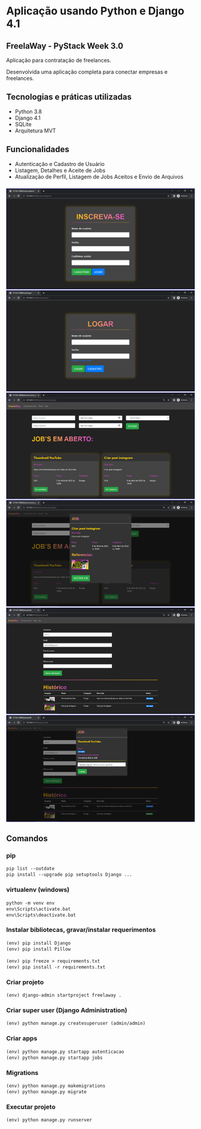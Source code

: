 # Aplicação usando Python e Django 4.1

## FreelaWay - PyStack Week 3.0

Aplicação para contratação de freelances.

Desenvolvida uma aplicação completa para conectar empresas e freelances.

## Tecnologias e práticas utilizadas
- Python 3.8
- Django 4.1
- SQLite
- Arquitetura MVT

## Funcionalidades
- Autenticação e Cadastro de Usuário
- Listagem, Detalhes e Aceite de Jobs
- Atualização de Perfil, Listagem de Jobs Aceitos e Envio de Arquivos

###

![alt text](https://raw.githubusercontent.com/samuel-oldra/FreelaWay/main/README_IMGS/inscreva-se.png)
![alt text](https://raw.githubusercontent.com/samuel-oldra/FreelaWay/main/README_IMGS/logar.png)
![alt text](https://raw.githubusercontent.com/samuel-oldra/FreelaWay/main/README_IMGS/encontrar_jobs.png)
![alt text](https://raw.githubusercontent.com/samuel-oldra/FreelaWay/main/README_IMGS/encontrar_jobs-detalhes.png)
![alt text](https://raw.githubusercontent.com/samuel-oldra/FreelaWay/main/README_IMGS/perfil.png)
![alt text](https://raw.githubusercontent.com/samuel-oldra/FreelaWay/main/README_IMGS/perfil-detalhes_envio.png)

## Comandos

### pip
```
pip list --outdate
pip install --upgrade pip setuptools Django ...
```

### virtualenv (windows)
```
python -m venv env
env\Scripts\activate.bat
env\Scripts\deactivate.bat
```

### Instalar bibliotecas, gravar/instalar requerimentos
```
(env) pip install Django
(env) pip install Pillow

(env) pip freeze > requirements.txt
(env) pip install -r requirements.txt
```

### Criar projeto
```
(env) django-admin startproject freelaway .
```

### Criar super user (Django Administration)
```
(env) python manage.py createsuperuser (admin/admin)
```

### Criar apps
```
(env) python manage.py startapp autenticacao
(env) python manage.py startapp jobs
```

### Migrations
```
(env) python manage.py makemigrations
(env) python manage.py migrate
```

### Executar projeto
```
(env) python manage.py runserver
```